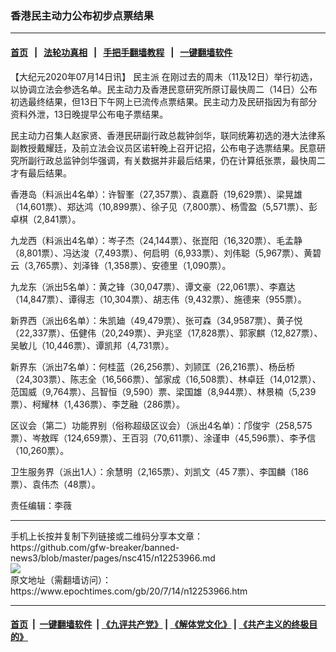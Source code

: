 ### 香港民主动力公布初步点票结果
------------------------

#### [首页](https://github.com/gfw-breaker/banned-news3/blob/master/README.md) &nbsp;&nbsp;|&nbsp;&nbsp; [法轮功真相](https://github.com/begood0513/basic/blob/master/README.md)  &nbsp;&nbsp;|&nbsp;&nbsp; [手把手翻墙教程](https://github.com/gfw-breaker/guides/wiki)  &nbsp;&nbsp;|&nbsp;&nbsp; [一键翻墙软件](https://github.com/gfw-breaker/nogfw/blob/master/README.md)  



<div><p>
 【大纪元2020年07月14日讯】
 <ok href="https://www.epochtimes.com/gb/tag/%E6%B0%91%E4%B8%BB%E6%B4%BE.html">
  民主派
 </ok>
 在刚过去的周未（11及12日）举行初选，以协调立法会参选名单。民主动力及香港民意研究所原订最快周二（14日）公布初选最终结果，但13日下午网上已流传点票结果。民主动力及民研指因为有部分资料外泄，13日晚提早公布电子票结果。
</p>
<p>
 民主动力召集人赵家贤、香港民研副行政总裁钟剑华，联同统筹初选的港大法律系副教授戴耀廷，及前立法会议员区诺轩晚上召开记招，公布电子选票结果。民意研究所副行政总监钟剑华强调，有关数据并非最后结果，仍在计算纸张票，最快周二才有最后结果。
</p>
<p>
 香港岛（料派出4名单）：许智峯（27,357票）、袁嘉蔚（19,629票）、梁晃雄（14,601票）、郑达鸿（10,899票）、徐子见（7,800票）、杨雪盈（5,571票）、彭卓棋（2,841票）。
</p>
<p>
 九龙西（料派出4名单）：岑子杰（24,144票）、张崑阳（16,320票）、毛孟静（8,801票）、冯达浚（7,493票）、何启明（6,933票）、刘伟聪（5,967票）、黄碧云（3,765票）、刘泽锋（1,358票）、安德里（1,090票）。
</p>
<p>
 九龙东（派出5名单）：黄之锋（30,047票）、谭文豪（22,061票）、李嘉达（14,847票）、谭得志（10,304票）、胡志伟（9,432票）、施德来（955票）。
</p>
<p>
 新界西（派出6名单）：朱凯廸（49,479票）、张可森（34,9587票）、黄子悦（22,337票）、伍健伟（20,249票）、尹兆坚（17,828票）、郭家麒（12,827票）、吴敏儿（10,446票）、谭凯邦（4,731票）。
</p>
<p>
 新界东（派出7名单）：何桂蓝（26,256票）、刘颕匡（26,216票）、杨岳桥（24,303票）、陈志全（16,566票）、邹家成（16,508票）、林卓廷（14,012票）、范国威（9,764票）、吕智恒（9,590）票、梁国雄（8,944票）、林景楠（5,239票）、柯耀林（1,436票）、李芝融（286票）。
</p>
<p>
 区议会（第二）功能界别（俗称超级区议会）（派出4名单）：邝俊宇（258,575票）、岑敖晖（124,659票）、王百羽（70,611票）、涂谨申（45,596票）、李予信（10,260票）。
</p>
<p>
 卫生服务界（派出1人）：余慧明（2,165票）、刘凯文（45 7票）、李国麟（186票）、袁伟杰（48票）。
</p>
<p>
 责任编辑：李薇
</p>
</div>
<hr/>
手机上长按并复制下列链接或二维码分享本文章：<br/>
https://github.com/gfw-breaker/banned-news3/blob/master/pages/nsc415/n12253966.md <br/>
<a href='https://github.com/gfw-breaker/banned-news3/blob/master/pages/nsc415/n12253966.md'><img src='https://github.com/gfw-breaker/banned-news3/blob/master/pages/nsc415/n12253966.md.png'/></a> <br/>
原文地址（需翻墙访问）：https://www.epochtimes.com/gb/20/7/14/n12253966.htm


------------------------
#### [首页](https://github.com/gfw-breaker/banned-news3/blob/master/README.md) &nbsp;|&nbsp; [一键翻墙软件](https://github.com/gfw-breaker/nogfw/blob/master/README.md) &nbsp;| [《九评共产党》](https://github.com/gfw-breaker/9ping.md/blob/master/README.md#九评之一评共产党是什么) | [《解体党文化》](https://github.com/gfw-breaker/jtdwh.md/blob/master/README.md) | [《共产主义的终极目的》](https://github.com/gfw-breaker/gczydzjmd.md/blob/master/README.md)


<img src='http://gfw-breaker.win/banned-news3/pages/nsc415/n12253966.md' width='0px' height='0px'/>